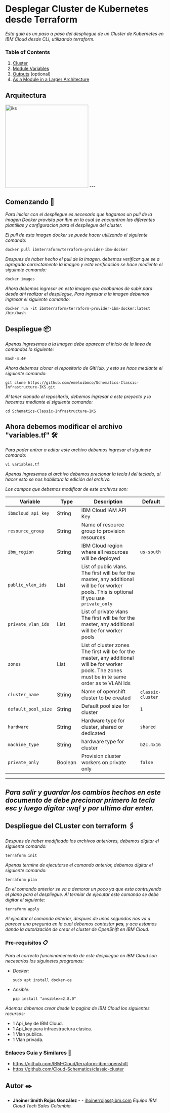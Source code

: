 
# Desplegar Cluster de Kubernetes desde Terraform

_Esta guia es un paso a  paso del despliegue de un Cluster de Kubernetes en IBM Cloud desde CLI, utilizando terraform._

### Table of Contents
1. [Cluster](##cluster)
2. [Module Variables](##Module-Variables)
3. [Outputs](##Outputs) (optional)
4. [As a Module in a Larger Architecture](##As-a-Module-in-a-Larger-Architecture)


## Arquitectura

<img width="262" alt="iks" src="https://user-images.githubusercontent.com/60987042/79510157-7174ee80-8002-11ea-9548-e7f6d243f0ea.PNG">
---

## Comenzando 🚀

_Para iniciar con el despliegue es necesario que hagamos un pull de la imagen Docker provista por ibm en la cual se encuantran las diferentes plantillas y configuracion para el despliegue del cluster._

_El pull de esta imagen docker se puede hacer utilizando el siguiente comando:_

    
    docker pull ibmterraform/terraform-provider-ibm-docker
    
    
_Despues de haber hecho el pull de la imagen, debemos verificar que se a agregado correctamente la imagen y esta verificación se hace mediente el siguinete comando:_

    
    docker images
    

_Ahora debemos ingresar en esta imagen que acabamos de subir para desde ahi realizar el despliegue, Para ingresar a la imagen debemos ingresar el siguiente comando:_

    
    docker run -it ibmterraform/terraform-provider-ibm-docker:latest /bin/bash
    
    
## Despliegue 📦

_Apenas ingresemos a la imagen debe aparecer al inicio de la linea de comandos lo siguiente:_

    Bash-4.4#
    
_Ahora debemos clonar el repositorio de GitHub, y esto se hace mediante el siguiente comando:_

    git clone https://github.com/emeloibmco/Schematics-Classic-Infrastructure-IKS.git
    
_Al tener clonado el repositorio, debemos ingresar a este preyecto y lo hacemos mediante el siguiente comando:_

    cd Schematics-Classic-Infrastructure-IKS
 
## Ahora debemos modificar el archivo "variables.tf" 🛠️

_Para poder entrar a editar este archivo debemos ingresar el siguinete comando:_

    vi variables.tf
    
_Apenas ingresemos al archivo debemos precionar la tecla **i** del teclado, al hacer esto se nos habilitara la edición del archivo._

_Los campos que debemos modificar de este archivos son:_

Variable | Type | Description | Default
---------|------|-------------|--------
`ibmcloud_api_key` | String | IBM Cloud IAM API Key |
`resource_group` | String | Name of resource group to provision resources |
`ibm_region` | String | IBM Cloud region where all resources will be deployed | `us-south`
`public_vlan_ids` | List | List of public vlans. The first will be for the master, any additional will be for worker pools. This is optional if you use `private_only` |
`private_vlan_ids` | List | List of private vlans The first will be for the master, any additional will be for worker pools |
`zones` | List | List of cluster zones The first will be for the master, any additional will be for worker pools. The zones must be in te same order as te VLAN Ids |
`cluster_name` | String | Name of openshift cluster to be created | `classic-cluster`
`default_pool_size` | String | Default pool size for cluster | `1`
`hardware` | String | Hardware type for cluster, shared or dedicated | `shared`
`machine_type` | String | hardware type for cluster | `b2c.4x16`
`private_only` | Boolean | Provision cluster workers on private only | `false`
---
    
    
_Para salir y guardar los cambios hechos en este documento de debe precionar primero la tecla **esc** y luego digitar **:wq!** y por ultimo dar enter._ 
---


## Despliegue del CLuster con terraform 🖇️

_Despues de haber modificado los archivos anteriores, debemos digitar el siguiente comando:_

    terraform init

_Apenas termine de ejecutarse el comando anterior, debemos digitar el siguiente comando:_

    terraform plan
    
_En el comando anterior se va a demorar un poco ya que esta contruyendo el plano para el despliegue. Al termiar de ejecutar este comando se debe digitar el siguiente:_

    terraform apply
    
_Al ejecutar el comando anterior, despues de unos segundos nos va a parecer una pregunta en la cual debemos contestar **yes**, y aca estamos dando la autorización de crear el cluster de OpenShift en IBM Cloud._



### Pre-requisitos 📋

_Para el correcto funcionameniento de este despliegue en IBM Cloud son necesarios los siguinetes programas:_

* _Docker:_

    ```
    sudo apt install docker-ce
    ```

* _Ansible:_
    ```
    pip install "ansible>=2.8.0"
    ```
_Ademas debemos crear desde la pagina de IBM Cloud los siguientes recursos:_

* 1 Api_key de IBM Cloud.
* 1 Api_key para infraestructura clasica.
* 1 Vlan publica.
* 1 Vlan privada.


### Enlaces Guia y Similares 📖

* https://github.com/IBM-Cloud/terraform-ibm-openshift
* https://github.com/Cloud-Schematics/classic-cluster

## Autor ✒️

* **Jhoiner Smith Rojas González** -  - jhoinerrojas@ibm.com
_Equipo IBM Cloud Tech Sales Colombia._



